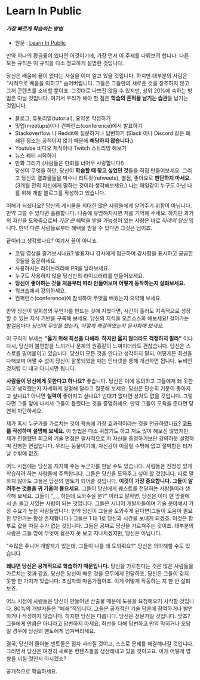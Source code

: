# Learn In Public

#### _가장 빠르게 학습하는 방법_

- 원문 : [Learn In Public](https://www.swyx.io/learn-in-public)

만약 하나의 황금률이 있다면 이것이기에, 가장 먼저 이 주제를 다뤄보려 합니다. 다른 모든 규칙은 이 규칙을 다소 정교하게 설명한 것입니다.

당신은 배움에 끝이 없다는 사실을 이미 알고 있을 것입니다. 하지만 대부분의 사람은 "사적으로 배움을 익히고" 숨어버립니다. 그들은 그들만의 새로운 것을 창조하지 않고 그저 콘텐츠를 소비할 뿐이죠. 그것대로 나쁘진 않을 수 있지만, 상위 20%에 속하는 방법은 아닐 것입니다. 여기서 우리가 해야 할 점은 **학습의 흔적을 남기는 습관**을 남기는 것입니다.

- 블로그, 튜토리얼(tutorial), 요약본 작성하기
- 밋업(meetups)이나 컨퍼런스(conference)에서 발표하기
- Stackoverflow 나 Reddit에 질문하거나 답변하기 (Slack 이나 Discord 같은 폐쇄된 장소는 공적이지 않기 때문에 **해당하지 않습니다.**)
- Youtube 비디오 제작이나 Twitch 스트리밍 해보기
- 뉴스 레터 시작하기
- 만화 그리기 (사람들은 만화를 너어무 사랑합니다!)
  \
  당신이 무엇을 하던, 당신이 **학습할 때 찾고 싶었던 것**들을 직접 만들어보세요. 그리고 당신의 결과물들을 박수나 리트윗(retweets), 별점, 좋아요로 **판단하지 마세요**. (3개월 전의 자신에게 말하는 것이라 생각해보세요.) 나는 매일같이 누구도 아닌 나를 위해 개발 블로그를 작성하고 있습니다.

이해가 되셨나요? 당신의 게시물을 최대한 많은 사람들에게 알려주기 위함이 아닙니다. 만약 그럴 수 있다면 훌륭합니다. 나중에 유명해지시면 저를 기억해 주세요. 하지만 과거의 자신을 도와줌으로써 _가장 큰_ 혜택을 받을 가능성이 있는 사람은 바로 _미래의 당신_ 입니다. 만약 다른 사람들로부터 혜택을 받을 수 있다면 그것은 덤이죠.

끝이라고 생각했나요? 여기서 끝이 아니죠.

- 코딩 영상을 즐겨보시나요? 발표자나 강사에게 접근하여 감사함을 표시하고 궁금한 것들을 질문하세요.
- 사용하시는 라이브러리에 PR을 날려보세요.
- 누구도 사용하지 않을 당신만의 라이브러리를 만들어보세요.
- **당신이 좋아하는 것을 처음부터 따라 만들어보며 어떻게 동작하는지 살펴보세요.**
- 워크숍에서 강의하세요.
- 컨퍼런스(conference)에 참석하여 무엇을 배웠는지 요약해 보세요.

만약 당신이 일회성의 무언가를 만드는 것에 지쳤다면, 시간이 흘러도 지속적으로 성장할 수 있는 지식 기반을 구축해 보세요. 당신의 지식을 오픈소스화 해보세요! 걸어가는 발걸음마다 _당신이 무엇을 했는지, 어떻게 해결하였는지 문서화해 보세요._

이 규칙의 부제는 **"옳기 위해 최선을 다해라. 하지만 옳지 않더라도 걱정하지 말라"** 이다. 다시, 당신이 불편함을 느끼거나 문제의 원흉같이 느껴지더라도 괜찮습니다. 당신은 스스로를 밀어붙이고 있습니다. 당신이 모든 것을 안다고 생각하지 말되, 어떻게든 최선을 다해보며 어쩔 수 없이 당신이 잘못되었을 때는 인터넷을 통해 개선하면 됩니다. 뉴비인 것처럼 티 내고 다니시면 됩니다.

**사람들이 당신에게 못한다고 하나요?** 좋습니다. 당신은 이에 동의하고 그들에게 왜 못한다고 생각했는지 자세하게 설명해 달라고 질문해 보세요. 당신은 단순히 기분이 좋아지고 싶나요? 아니면 **실력이** 좋아지고 싶나요? 반대가 없다면 상처도 없을 것입니다. 그렇다면 그들 앞에 나서서 그들이 틀렸다는 것을 증명하세요. 만약 그들이 모욕을 준다면 당연히 차단하세요.

제가 혹시 누군가를 가르치는 것이 학습에 가장 효과적이라는 것을 언급하였나요? **코드를 작성하며 설명해 보세요.** 이 방법은 다소 귀찮기도 하고 저도 많이 해보진 않았지만, 제가 진행했던 최고의 기술 면접은 필사적으로 저 자신을 증명하기보단 강의하듯 설명하며 진행한 면접입니다. 우리는 동물이기에, 자신감이 이끌릴 수밖에 없고 절박함은 티가 날 수밖에 없죠.

어느 시점에는 당신을 지지해 주는 누군가를 만날 수도 있습니다. 사람들은 진정성 있게 학습하려 하는 사람들에 주목합니다. 그들은 당신을 도와주고 싶어 할 것입니다. 따로 말하지 않아도 그들은 당신의 멘토가 되어줄 것입니다. **이것이 가장 중요합니다. 그들이 알려주는 것들을 귀 기울여 들으세요.** 그들이 당신에게 퀘스트를 전달하는 사람들이라 생각해 보세요. 그들이 "\_ \_ 하는데 도와주실 분?" 이라고 말하면, 당신은 이미 맨 앞줄에서 손 들고 서있는 사람이 되는 것입니다. 그들은 시니어 개발자들이며 기술 분야에서 가장 수요가 높은 사람들입니다. 만약 당신이 그들을 도와주게 된다면(그들이 도움이 필요한 무언가는 항상 존재합니다.) 그들은 1 대 1로 당신과 시간을 보내게 되겠죠. 이것은 함부로 값을 따질 수가 없는 것입니다. 그들은 공짜로 당신을 가르쳐주는 것이죠. 대부분의 사람은 그들 앞에 무엇이 옳은지 못 보고 지나치겠지만, 당신은 아닙니다.

"수많은 주니어 개발자가 있는데, 그들이 나를 왜 도와줘요?" 당신은 의아해할 수도 있습니다.

**왜냐면 당신은 공개적으로 학습하기 때문입니다.** 당신을 가르친다는 것은 많은 사람들을 가르치는 것과 같죠. 당신은 당신이 배운 것을 모두에게 전달하죠. 당신은 그들이 갖지 못한 한 가지가 있습니다: 초심자의 마음가짐이죠. 이게 어떻게 작동하는 지 한 번 살펴보죠.

어느 시점에 사람들은 당신이 만들어낸 산출물 때문에 도움을 요청해오기 시작할 것입니다. 80%의 개발자들은 "폐쇄"적입니다. 그들은 공개적인 기술 담론에 잠여하거나 발언하거나 작성하지 않습니다. 하지만 당신은 다릅니다. 당신은 전문가일 것입니다. 맞죠? 그들에게 만큼은 아니라고 답변하지 마세요. 최선을 다해 답변하고 만약 막히거나 오답일 경우에 당신의 멘토에게 넘겨버리세요.

결국, 당신이 물어볼 멘토들은 점차 사라질 것이고, 스스로 문제를 해결해나갈 것입니다. 그러면서 당신은 여전히 새로운 컨텐츠들을 생산해내고 있을 것이고요. 이게 어떻게 영향을 끼칠 것인지 아시겠죠?

공개적으로 학습하세요.

